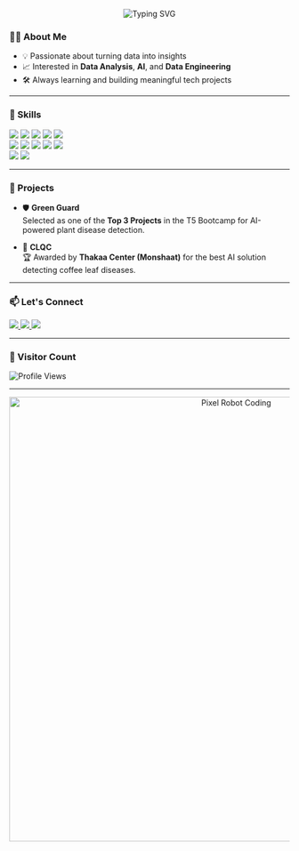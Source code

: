 <p align="center">
  <img src="https://readme-typing-svg.herokuapp.com?font=Fira+Code&size=24&pause=1000&color=36BCF7&center=true&vCenter=true&width=435&lines=Hi+there%2C+I'm+Lena+%F0%9F%91%8B;IT+Graduate+%E2%80%A2+Data+Analyst+%E2%80%A2+AI+%E2%80%A2+Data+Engineer" alt="Typing SVG" />
</p>


### 👩‍💻 About Me

- 💡 Passionate about turning data into insights  
- 📈 Interested in **Data Analysis**, **AI**, and **Data Engineering**  
- 🛠️ Always learning and building meaningful tech projects  

---

### 🧠 Skills

<p align="left">
  <img src="https://img.shields.io/badge/Python-3776AB?style=flat&logo=python&logoColor=white" />
  <img src="https://img.shields.io/badge/Pandas-150458?style=flat&logo=pandas&logoColor=white" />
  <img src="https://img.shields.io/badge/Numpy-013243?style=flat&logo=numpy&logoColor=white" />
  <img src="https://img.shields.io/badge/Matplotlib-11557C?style=flat&logo=matplotlib&logoColor=white" />
  <img src="https://img.shields.io/badge/Seaborn-3776AB?style=flat&logo=python&logoColor=white" />
  <br/>
  <img src="https://img.shields.io/badge/scikit--learn-F7931E?style=flat&logo=scikit-learn&logoColor=white" />
  <img src="https://img.shields.io/badge/XGBoost-EC6B23?style=flat&logo=xgboost&logoColor=white" />
  <img src="https://img.shields.io/badge/SQL-4479A1?style=flat&logo=postgresql&logoColor=white" />
  <img src="https://img.shields.io/badge/Power%20BI-F2C811?style=flat&logo=powerbi&logoColor=black" />
  <img src="https://img.shields.io/badge/Excel-217346?style=flat&logo=microsoft-excel&logoColor=white" />
  <br/>
  <img src="https://img.shields.io/badge/Git-F05032?style=flat&logo=git&logoColor=white" />
  <img src="https://img.shields.io/badge/GitHub-181717?style=flat&logo=github&logoColor=white" />
</p>

---

### 🚀 Projects

- 🛡️ **Green Guard**  
  Selected as one of the **Top 3 Projects** in the T5 Bootcamp for AI-powered plant disease detection.

- 🍃 **CLQC**  
  🏆 Awarded by **Thakaa Center (Monshaat)** for the best AI solution detecting coffee leaf diseases.

---

### 📫 Let's Connect

<p align="left">
  <a href="https://www.linkedin.com/in/lena-alenazi/">
    <img src="https://img.shields.io/badge/LinkedIn-0077B5?style=for-the-badge&logo=linkedin&logoColor=white" />
  </a>
  <a href="https://twitter.com/1ena08">
    <img src="https://img.shields.io/badge/Twitter-1DA1F2?style=for-the-badge&logo=twitter&logoColor=white" />
  </a>
  <a href="mailto:lena.a.alenazi@gmail.com">
    <img src="https://img.shields.io/badge/Gmail-D14836?style=for-the-badge&logo=gmail&logoColor=white" />
  </a>
</p>

---

### 👀 Visitor Count

<p align="left">
  <img src="https://komarev.com/ghpvc/?username=LenaAlenazi&style=flat-square&color=blue" alt="Profile Views" />
</p>

---


<p align="center">
  <img src="https://i.imgur.com/qjPZlqH.gif" width="800" alt="Pixel Robot Coding" />
</p>


